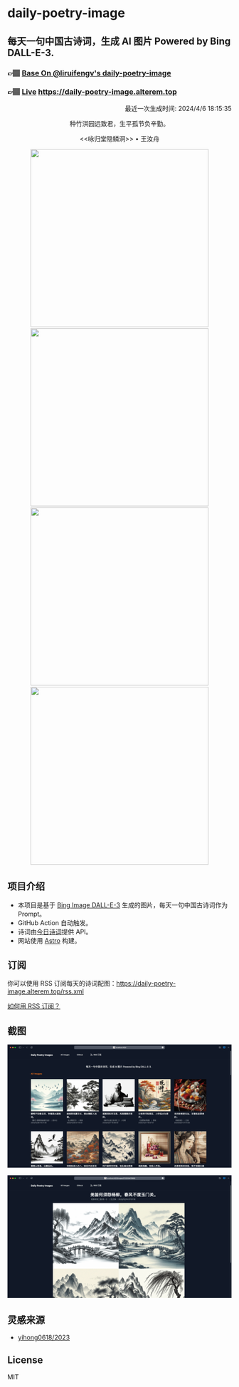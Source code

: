 
# daily-poetry-image

## 每天一句中国古诗词，生成 AI 图片 Powered by Bing DALL-E-3.

### 👉🏽 [Base On @liruifengv's daily-poetry-image](https://github.com/liruifengv/daily-poetry-image)

### 👉🏽 [Live](https://daily-poetry-image.alterem.top/) https://daily-poetry-image.alterem.top

<p align="right">
  最近一次生成时间: 2024/4/6 18:15:35
</p>
<p align="center">
种竹淇园远致君，生平孤节负辛勤。
</p>
<p align="center">
<<咏归堂隐鳞洞>> • 王汝舟
</p>
<p align="center">
<img src="https://tse4.mm.bing.net/th/id/OIG1.9RFUsQrLGltcCOGsGPD." height="400" width="400" />
<img src="https://tse4.mm.bing.net/th/id/OIG1.lJc6PEm.Cn0rh2UrSm5k" height="400" width="400" />
<img src="https://tse4.mm.bing.net/th/id/OIG1.KSefR26EFGc_jRhDFTSI" height="400" width="400" />
<img src="https://tse1.mm.bing.net/th/id/OIG1.fYzBp_Y6Q91qChkN_3Y2" height="400" width="400" />
</p>

## 项目介绍

-   本项目是基于 [Bing Image DALL-E-3](https://www.bing.com/images/create) 生成的图片，每天一句中国古诗词作为 Prompt。
-   GitHub Action 自动触发。
-   诗词由[今日诗词](https://www.jinrishici.com/)提供 API。
-   网站使用 [Astro](https://astro.build) 构建。

## 订阅

你可以使用 RSS 订阅每天的诗词配图：https://daily-poetry-image.alterem.top/rss.xml

[如何用 RSS 订阅？](https://zhuanlan.zhihu.com/p/55026716)

## 截图

![图片列表](./screenshots/Snipaste_2023-12-28_21-00-26.png)

![图片详情](./screenshots/Snipaste_2023-12-28_21-00-53.png)

## 灵感来源

-   [yihong0618/2023](https://github.com/yihong0618/2023)

## License

MIT
